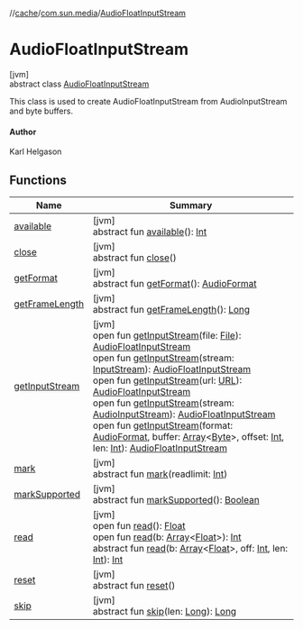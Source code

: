 //[cache](../../../index.md)/[com.sun.media](../index.md)/[AudioFloatInputStream](index.md)

# AudioFloatInputStream

[jvm]\
abstract class [AudioFloatInputStream](index.md)

This class is used to create AudioFloatInputStream from AudioInputStream and byte buffers.

#### Author

Karl Helgason

## Functions

| Name | Summary |
|---|---|
| [available](available.md) | [jvm]<br>abstract fun [available](available.md)(): [Int](https://kotlinlang.org/api/latest/jvm/stdlib/kotlin/-int/index.html) |
| [close](close.md) | [jvm]<br>abstract fun [close](close.md)() |
| [getFormat](get-format.md) | [jvm]<br>abstract fun [getFormat](get-format.md)(): [AudioFormat](https://docs.oracle.com/javase/8/docs/api/javax/sound/sampled/AudioFormat.html) |
| [getFrameLength](get-frame-length.md) | [jvm]<br>abstract fun [getFrameLength](get-frame-length.md)(): [Long](https://kotlinlang.org/api/latest/jvm/stdlib/kotlin/-long/index.html) |
| [getInputStream](get-input-stream.md) | [jvm]<br>open fun [getInputStream](get-input-stream.md)(file: [File](https://docs.oracle.com/javase/8/docs/api/java/io/File.html)): [AudioFloatInputStream](index.md)<br>open fun [getInputStream](get-input-stream.md)(stream: [InputStream](https://docs.oracle.com/javase/8/docs/api/java/io/InputStream.html)): [AudioFloatInputStream](index.md)<br>open fun [getInputStream](get-input-stream.md)(url: [URL](https://docs.oracle.com/javase/8/docs/api/java/net/URL.html)): [AudioFloatInputStream](index.md)<br>open fun [getInputStream](get-input-stream.md)(stream: [AudioInputStream](https://docs.oracle.com/javase/8/docs/api/javax/sound/sampled/AudioInputStream.html)): [AudioFloatInputStream](index.md)<br>open fun [getInputStream](get-input-stream.md)(format: [AudioFormat](https://docs.oracle.com/javase/8/docs/api/javax/sound/sampled/AudioFormat.html), buffer: [Array](https://kotlinlang.org/api/latest/jvm/stdlib/kotlin/-array/index.html)&lt;[Byte](https://kotlinlang.org/api/latest/jvm/stdlib/kotlin/-byte/index.html)&gt;, offset: [Int](https://kotlinlang.org/api/latest/jvm/stdlib/kotlin/-int/index.html), len: [Int](https://kotlinlang.org/api/latest/jvm/stdlib/kotlin/-int/index.html)): [AudioFloatInputStream](index.md) |
| [mark](mark.md) | [jvm]<br>abstract fun [mark](mark.md)(readlimit: [Int](https://kotlinlang.org/api/latest/jvm/stdlib/kotlin/-int/index.html)) |
| [markSupported](mark-supported.md) | [jvm]<br>abstract fun [markSupported](mark-supported.md)(): [Boolean](https://kotlinlang.org/api/latest/jvm/stdlib/kotlin/-boolean/index.html) |
| [read](read.md) | [jvm]<br>open fun [read](read.md)(): [Float](https://kotlinlang.org/api/latest/jvm/stdlib/kotlin/-float/index.html)<br>open fun [read](read.md)(b: [Array](https://kotlinlang.org/api/latest/jvm/stdlib/kotlin/-array/index.html)&lt;[Float](https://kotlinlang.org/api/latest/jvm/stdlib/kotlin/-float/index.html)&gt;): [Int](https://kotlinlang.org/api/latest/jvm/stdlib/kotlin/-int/index.html)<br>abstract fun [read](read.md)(b: [Array](https://kotlinlang.org/api/latest/jvm/stdlib/kotlin/-array/index.html)&lt;[Float](https://kotlinlang.org/api/latest/jvm/stdlib/kotlin/-float/index.html)&gt;, off: [Int](https://kotlinlang.org/api/latest/jvm/stdlib/kotlin/-int/index.html), len: [Int](https://kotlinlang.org/api/latest/jvm/stdlib/kotlin/-int/index.html)): [Int](https://kotlinlang.org/api/latest/jvm/stdlib/kotlin/-int/index.html) |
| [reset](reset.md) | [jvm]<br>abstract fun [reset](reset.md)() |
| [skip](skip.md) | [jvm]<br>abstract fun [skip](skip.md)(len: [Long](https://kotlinlang.org/api/latest/jvm/stdlib/kotlin/-long/index.html)): [Long](https://kotlinlang.org/api/latest/jvm/stdlib/kotlin/-long/index.html) |
